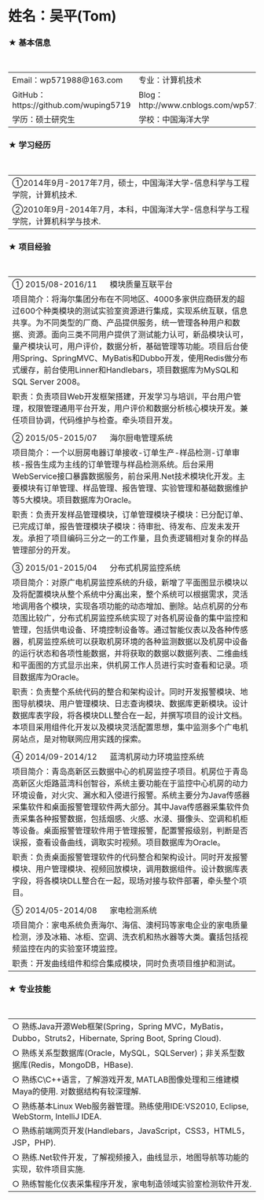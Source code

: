 # 姓名：吴平(Tom) 

<h3>★	基本信息</h3>
<table>
  <tr>
    <td> Email：wp571988@163.com </td>
    <td> 专业：计算机技术 </td>
  </tr>
  <tr>
    <td> GitHub： https://github.com/wuping5719 </td>
    <td> Blog： http://www.cnblogs.com/wp5719 </td>
  </tr>
  <tr>
    <td> 学历：硕士研究生 </td>
    <td> 学校：中国海洋大学 </td>
  </tr>
</table>

<h3>★	学习经历</h3>                                                        
<table>
  <tr>
    <td>①2014年9月-2017年7月，硕士，中国海洋大学-信息科学与工程学院，计算机技术.</td>
  </tr>
  <tr>
    <td>②2010年9月-2014年7月，本科，中国海洋大学-信息科学与工程学院，计算机科学与技术.</td>
  </tr>
</table>

<h3>★	项目经验</h3>                                                        
<table>
  <tr>
    <td> ① 2015/08-2016/11 &nbsp;&nbsp;&nbsp;&nbsp; 模块质量互联平台 </td>
  </tr>
  <tr>
    <td>项目简介：将海尔集团分布在不同地区、4000多家供应商研发的超过600个种类模块的测试实验室资源进行集成，实现系统互联，信息共享。为不同类型的厂商、产品提供服务，统一管理各种用户和数据、资源。面向三类不同用户提供了测试能力认可，新品模块认可，量产模块认可，用户评价，数据分析，基础管理等功能。项目后台使用Spring、SpringMVC、MyBatis和Dubbo开发，使用Redis做分布式缓存，前台使用Linner和Handlebars，项目数据库为MySQL和SQL Server 2008。</td>
  </tr>
  <tr>
    <td>职责：负责项目Web开发框架搭建，开发学习与培训，平台用户管理，权限管理通用平台开发，用户评价和数据分析核心模块开发。兼任项目协调，代码维护与检查。牵头项目开发。</td>
  </tr>
  <tr>
    <td> </td>
  </tr>
  <tr>
    <td> ② 2015/05-2015/07 &nbsp;&nbsp;&nbsp;&nbsp; 海尔厨电管理系统 </td>
  </tr>
  <tr>
    <td>项目简介：一个以厨房电器订单接收-订单生产-样品检测-订单审核-报告生成为主线的订单管理与样品检测系统。后台采用WebService接口暴露数据服务，前台采用.Net技术模块化开发。主要模块有订单管理、样品管理、报告管理、实验管理和基础数据维护等5大模块。项目数据库为Oracle。</td>
  </tr>
  <tr>
    <td>职责：负责开发样品管理模块，订单管理模块子模块：已分配订单、已完成订单，报告管理模块子模块：待审批、待发布、应发未发开发。承担了项目编码三分之一的工作量，且负责逻辑相对复杂的样品管理部分的开发。</td>
  </tr>
  <tr>
    <td></td>
  </tr>
  <tr>
    <td> ③ 2015/01-2015/04 &nbsp;&nbsp;&nbsp;&nbsp; 分布式机房监控系统 </td>
  </tr>
  <tr>
    <td>项目简介：对原广电机房监控系统的升级，新增了平面图显示模块以及将配置模块从整个系统中分离出来，整个系统可以根据需求，灵活地调用各个模块，实现各项功能的动态增加、删除。站点机房的分布范围比较广，分布式机房监控系统实现了对各机房设备的集中监控和管理，包括供电设备、环境控制设备等。通过智能仪表以及各种传感器，机房监控系统可以获取机房环境的各种监测数据以及机房中设备的运行状态和各项性能数据，并将获取的数据以数据列表、二维曲线和平面图的方式显示出来，供机房工作人员进行实时查看和记录。项目数据库为Oracle。</td>
  </tr>
  <tr>
    <td>职责：负责整个系统代码的整合和架构设计。同时开发报警模块、地图导航模块、用户管理模块、日志查询模块、数据库更新模块。设计数据库表字段，将各模块DLL整合在一起，并撰写项目的设计文档。本项目采用组件化开发以及模块灵活配置思想，集中监测多个广电机房站点，是对物联网应用实践的探索。</td>
  </tr>
  <tr>
    <td></td>
  </tr>
  <tr>
    <td> ④ 2014/09-2014/12  &nbsp;&nbsp;&nbsp;&nbsp; 蓝湾机房动力环境监控系统 </td>
  </tr>
  <tr>
    <td>项目简介：青岛高新区云数据中心的机房监控子项目。机房位于青岛高新区火炬路蓝湾科创智谷，系统主要功能在于监控中心机房的动力环境设备，对火灾、漏水和入侵进行报警。系统主要分为Java传感器采集软件和桌面报警管理软件两大部分。其中Java传感器采集软件负责采集各种报警数据，包括烟感、火感、水浸、摄像头、空调和机柜等设备。桌面报警管理软件用于管理报警，配置警报级别，判断是否误报，查看设备曲线，调取实时视频。项目数据库为Oracle。</td>
  </tr>
  <tr>
    <td>职责：负责桌面报警管理软件的代码整合和架构设计。同时开发报警模块、用户管理模块、视频回放模块，调用数据组件。设计数据库表字段，将各模块DLL整合在一起，现场对接与软件部署，牵头整个项目。</td>
  </tr>
  <tr>
    <td></td>
  </tr>
  <tr>
    <td> ⑤ 2014/05-2014/08 &nbsp;&nbsp;&nbsp;&nbsp; 家电检测系统 </td>
  </tr>
  <tr>
    <td>项目简介：家电系统负责海尔、海信、澳柯玛等家电企业的家电质量检测，涉及冰箱、冰柜、空调、洗衣机和热水器等大类。囊括包括视频监控在内的实验室环境监控。</td>
  </tr>
  <tr>
    <td>职责：开发曲线组件和综合集成模块，同时负责项目维护和测试。</td>
  </tr>
</table>

<h3>★ 专业技能</h3>                                                        
<table>
  <tr>
    <td> ○ 熟练Java开源Web框架(Spring，Spring MVC，MyBatis，Dubbo，Struts2，Hibernate, Spring Boot, Spring Cloud). </td>
  </tr>
  <tr>
    <td> ○ 熟练关系型数据库(Oracle，MySQL，SQLServer)；非关系型数据库(Redis，MongoDB，HBase). </td>
  </tr>
  <tr>
    <td> ○ 熟练C\C++语言，了解游戏开发, MATLAB图像处理和三维建模Maya的使用. 对数据结构有较深理解. </td>
  </tr>
  <tr>
    <td> ○ 熟练基本Linux Web服务器管理。熟练使用IDE:VS2010, Eclipse, WebStorm, IntelliJ IDEA. </td>
  </tr>
  <tr>
    <td> ○ 熟练前端网页开发(Handlebars，JavaScript，CSS3，HTML5，JSP，PHP).</td>
  </tr>
  <tr>
    <td> ○ 熟练.Net软件开发，了解视频接入，曲线显示，地图导航等功能的实现，软件项目实施. </td>
  </tr>
  <tr>
    <td> ○ 熟练智能化仪表采集程序开发，家电制造领域实验室检测软件开发. </td>
  </tr>
</table>

